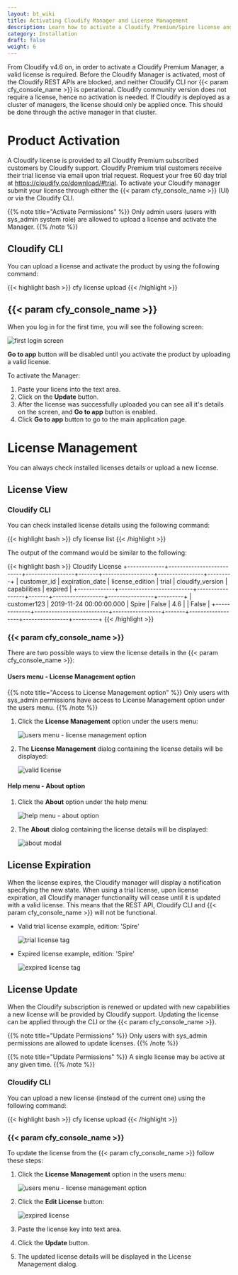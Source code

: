 ```yaml
---
layout: bt_wiki
title: Activating Cloudify Manager and License Management
description: Learn how to activate a Cloudify Premium/Spire license and activate it.
category: Installation
draft: false
weight: 6
---
```

From Cloudify v4.6 on, in order to activate a Cloudify Premium Manager, a valid license is required.
Before the Cloudify Manager is activated, most of the Cloudify REST APIs are blocked, and neither Cloudify CLI nor {{< param cfy_console_name >}} is operational.
Cloudify community version does not require a license, hence no activation is needed.
If Cloudify is deployed as a cluster of managers, the license should only be applied once. This should be done through the active manager in that cluster.

# Product Activation

A Cloudify license is provided to all Cloudify Premium subscribed customers by Cloudify support.
Cloudify Premium trial customers receive their trial license via email upon trial request.
Request your free 60 day trial at https://cloudify.co/download/#trial.
To activate your Cloudify manager submit your license through either the {{< param cfy_console_name >}} (UI) or via the Cloudify CLI.

{{% note title="Activate Permissions" %}}
Only admin users (users with sys_admin system role) are allowed to upload a license and activate the Manager.
{{% /note %}}

## Cloudify CLI

You can upload a license and activate the product by using the following command:

{{< highlight bash >}}
cfy license upload <license-file-path>
{{< /highlight >}}

## {{< param cfy_console_name >}}

When you log in for the first time, you will see the following screen:

![first login screen]( /images/ui/license/first-login-screen.png )

**Go to app** button will be disabled until you activate the product by uploading a valid license.

To activate the Manager:

1. Paste your licens into the text area.
1. Click on the **Update** button.
1. After the license was successfully uploaded you can see all it's details on the screen, and **Go to app** button is enabled.
1. Click **Go to app** button to go to the main application page.

# License Management

You can always check installed licenses details or upload a new license.

## License View

### Cloudify CLI

You can check installed license details using the following command:

{{< highlight bash >}}
cfy license list
{{< /highlight >}}

The output of the command would be similar to the following:

{{< highlight bash >}}
Cloudify License
+-------------+--------------------------+-----------------+-------+------------------+----------------+---------+
| customer_id |     expiration_date      | license_edition | trial | cloudify_version |  capabilities  | expired |
+-------------+--------------------------+-----------------+-------+------------------+----------------+---------+
| customer123 | 2019-11-24 00:00:00.000  |      Spire      | False |       4.6        |                |  False  |
+-------------+--------------------------+-----------------+-------+------------------+----------------+---------+
{{< /highlight >}}

### {{< param cfy_console_name >}}

There are two possible ways to view the license details in the {{< param cfy_console_name >}}:

#### Users menu - License Management option

{{% note title="Access to License Management option" %}}
Only users with sys_admin permissions have access to License Management option under the users menu.
{{% /note %}}

1. Click the **License Management** option under the users menu:

    ![users menu - license management option]( /images/ui/license/users-menu-license-management-option.png )

1. The **License Management** dialog containing the license details will be displayed:

    ![valid license]( /images/ui/license/valid-license.png )

#### Help menu - About option

1. Click the **About** option under the help menu:

    ![help menu - about option]( /images/ui/license/help-menu-about-option.png )

1. The **About** dialog containing the license details will be displayed:

    ![about modal]( /images/ui/license/about-modal.png )


## License Expiration

When the license expires, the Cloudify manager will display a notification specifying the new state.
When using a trial license, upon license expiration, all Cloudify manager functionality will cease until it is updated with a valid license. This means that the REST API, Cloudify CLI and {{< param cfy_console_name >}} will not be functional.

* Valid trial license example, edition: 'Spire'

    ![trial license tag]( /images/ui/license/trial-license-tag.png )

* Expired license example, edition: 'Spire'

    ![expired license tag]( /images/ui/license/expired-license-tag.png )

## License Update

When the Cloudify subscription is renewed or updated with new capabilities a new license will be provided by Cloudify support. Updating the license can be applied through the CLI or the {{< param cfy_console_name >}}.

{{% note title="Update Permissions" %}}
Only users with sys_admin permissions are allowed to update licenses.
{{% /note %}}

{{% note title="Update Permissions" %}}
A single license may be active at any given time.
{{% /note %}}

### Cloudify CLI

You can upload a new license (instead of the current one) using the following command:

{{< highlight bash >}}
cfy license upload <license-path>
{{< /highlight >}}

### {{< param cfy_console_name >}}

To update the license from the {{< param cfy_console_name >}} follow these steps:

1. Click the **License Management** option in the users menu:

    ![users menu - license management option]( /images/ui/license/users-menu-license-management-option.png )

1. Click the **Edit License** button:

    ![expired license]( /images/ui/license/expired-license.png )

1. Paste the license key into text area.
1. Click the **Update** button.
1. The updated license details will be displayed in the License Management dialog.
